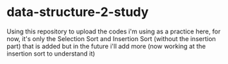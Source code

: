 # data-structure-2-study

Using this repository to upload the codes i'm using as a practice here, for now, it's only the Selection Sort and Insertion Sort (without the insertion part) that is added but in the future i'll add more (now working at the insertion sort to understand it)
